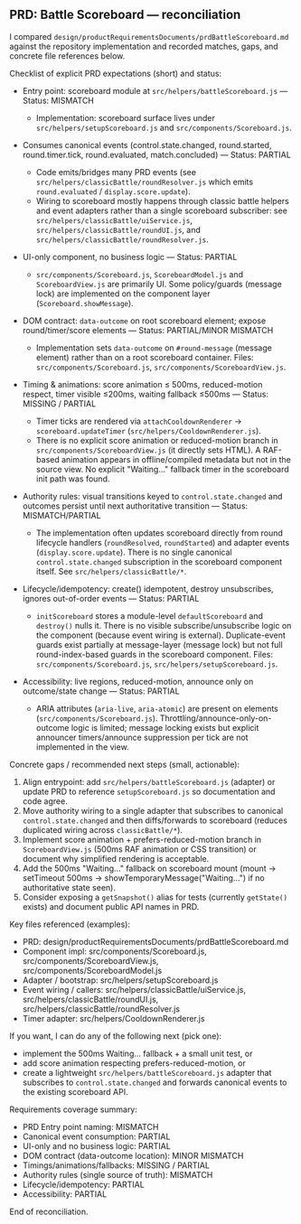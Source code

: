 ## PRD: Battle Scoreboard — reconciliation

I compared `design/productRequirementsDocuments/prdBattleScoreboard.md` against the repository implementation and recorded matches, gaps, and concrete file references below.

Checklist of explicit PRD expectations (short) and status:

- Entry point: scoreboard module at `src/helpers/battleScoreboard.js` — Status: MISMATCH
	- Implementation: scoreboard surface lives under `src/helpers/setupScoreboard.js` and `src/components/Scoreboard.js`.

- Consumes canonical events (control.state.changed, round.started, round.timer.tick, round.evaluated, match.concluded) — Status: PARTIAL
	- Code emits/bridges many PRD events (see `src/helpers/classicBattle/roundResolver.js` which emits `round.evaluated` / `display.score.update`).
	- Wiring to scoreboard mostly happens through classic battle helpers and event adapters rather than a single scoreboard subscriber: see `src/helpers/classicBattle/uiService.js`, `src/helpers/classicBattle/roundUI.js`, and `src/helpers/classicBattle/roundResolver.js`.

- UI-only component, no business logic — Status: PARTIAL
	- `src/components/Scoreboard.js`, `ScoreboardModel.js` and `ScoreboardView.js` are primarily UI. Some policy/guards (message lock) are implemented on the component layer (`Scoreboard.showMessage`).

- DOM contract: `data-outcome` on root scoreboard element; expose round/timer/score elements — Status: PARTIAL/MINOR MISMATCH
	- Implementation sets `data-outcome` on `#round-message` (message element) rather than on a root scoreboard container. Files: `src/components/Scoreboard.js`, `src/components/ScoreboardView.js`.

- Timing & animations: score animation ≤ 500ms, reduced-motion respect, timer visible ≤200ms, waiting fallback ≤500ms — Status: MISSING / PARTIAL
	- Timer ticks are rendered via `attachCooldownRenderer` → `scoreboard.updateTimer` (`src/helpers/CooldownRenderer.js`).
	- There is no explicit score animation or reduced-motion branch in `src/components/ScoreboardView.js` (it directly sets HTML). A RAF-based animation appears in offline/compiled metadata but not in the source view. No explicit "Waiting…" fallback timer in the scoreboard init path was found.

- Authority rules: visual transitions keyed to `control.state.changed` and outcomes persist until next authoritative transition — Status: MISMATCH/PARTIAL
	- The implementation often updates scoreboard directly from round lifecycle handlers (`roundResolved`, `roundStarted`) and adapter events (`display.score.update`). There is no single canonical `control.state.changed` subscription in the scoreboard component itself. See `src/helpers/classicBattle/*`.

- Lifecycle/idempotency: create() idempotent, destroy unsubscribes, ignores out-of-order events — Status: PARTIAL
	- `initScoreboard` stores a module-level `defaultScoreboard` and `destroy()` nulls it. There is no visible subscribe/unsubscribe logic on the component (because event wiring is external). Duplicate-event guards exist partially at message-layer (message lock) but not full round-index-based guards in the scoreboard component. Files: `src/components/Scoreboard.js`, `src/helpers/setupScoreboard.js`.

- Accessibility: live regions, reduced-motion, announce only on outcome/state change — Status: PARTIAL
	- ARIA attributes (`aria-live`, `aria-atomic`) are present on elements (`src/components/Scoreboard.js`). Throttling/announce-only-on-outcome logic is limited; message locking exists but explicit announcer timers/announce suppression per tick are not implemented in the view.

Concrete gaps / recommended next steps (small, actionable):

1. Align entrypoint: add `src/helpers/battleScoreboard.js` (adapter) or update PRD to reference `setupScoreboard.js` so documentation and code agree.
2. Move authority wiring to a single adapter that subscribes to canonical `control.state.changed` and then diffs/forwards to scoreboard (reduces duplicated wiring across `classicBattle/*`).
3. Implement score animation + prefers-reduced-motion branch in `ScoreboardView.js` (500ms RAF animation or CSS transition) or document why simplified rendering is acceptable.
4. Add the 500ms "Waiting…" fallback on scoreboard mount (mount → setTimeout 500ms → showTemporaryMessage("Waiting…") if no authoritative state seen).
5. Consider exposing a `getSnapshot()` alias for tests (currently `getState()` exists) and document public API names in PRD.

Key files referenced (examples):

- PRD: design/productRequirementsDocuments/prdBattleScoreboard.md
- Component impl: src/components/Scoreboard.js, src/components/ScoreboardView.js, src/components/ScoreboardModel.js
- Adapter / bootstrap: src/helpers/setupScoreboard.js
- Event wiring / callers: src/helpers/classicBattle/uiService.js, src/helpers/classicBattle/roundUI.js, src/helpers/classicBattle/roundResolver.js
- Timer adapter: src/helpers/CooldownRenderer.js

If you want, I can do any of the following next (pick one):
- implement the 500ms Waiting… fallback + a small unit test, or
- add score animation respecting prefers-reduced-motion, or
- create a lightweight `src/helpers/battleScoreboard.js` adapter that subscribes to `control.state.changed` and forwards canonical events to the existing scoreboard API.

Requirements coverage summary:

- PRD Entry point naming: MISMATCH
- Canonical event consumption: PARTIAL
- UI-only and no business logic: PARTIAL
- DOM contract (data-outcome location): MINOR MISMATCH
- Timings/animations/fallbacks: MISSING / PARTIAL
- Authority rules (single source of truth): MISMATCH
- Lifecycle/idempotency: PARTIAL
- Accessibility: PARTIAL

End of reconciliation.

